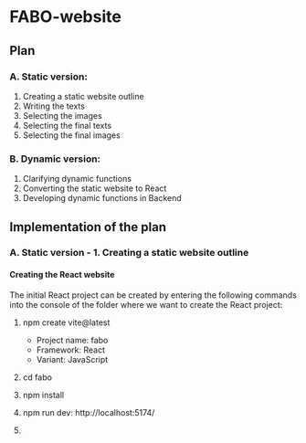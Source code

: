 # FABO-website

## Plan

### A. Static version:

1. Creating a static website outline
2. Writing the texts
3. Selecting the images
4. Selecting the final texts
5. Selecting the final images

### B. Dynamic version:

1. Clarifying dynamic functions
2. Converting the static website to React
3. Developing dynamic functions in Backend

## Implementation of the plan

### A. Static version - 1. Creating a static website outline

#### Creating the React website

The initial React project can be created by entering the following commands into the console of the folder where we want to create the React project:

1. npm create vite@latest

   * Project name: fabo
   * Framework: React
   * Variant: JavaScript

2. cd fabo
3. npm install
4. npm run dev: http://localhost:5174/
5. 
